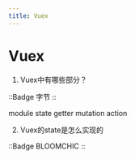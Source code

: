 ```yaml
---
title: Vuex
---
```


# Vuex

1. Vuex中有哪些部分？

::Badge
字节
::

module state getter mutation action

2. Vuex的state是怎么实现的

::Badge
BLOOMCHIC
::